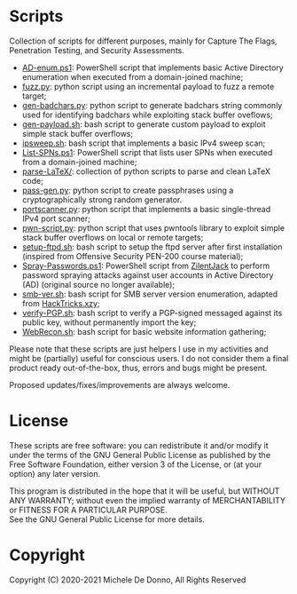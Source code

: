 # Scripts

Collection of scripts for different purposes, mainly for Capture The Flags, Penetration Testing, and Security Assessments.

* [AD-enum.ps1](AD-enum.ps1): PowerShell script that implements basic Active Directory enumeration when executed from a domain-joined machine;
* [fuzz.py](fuzz.py): python script using an incremental payload to fuzz a remote target;
* [gen-badchars.py](gen-badchars.py): python script to generate badchars string commonly used for identifying badchars while exploiting stack buffer oveflows;
* [gen-payload.sh](gen-payload.sh): bash script to generate custom payload to exploit simple stack buffer overflows;
* [ipsweep.sh](ipsweep.sh): bash script that implements a basic IPv4 sweep scan;
* [List-SPNs.ps1](List-SPNs.ps1): PowerShell script that lists user SPNs when executed from a domain-joined machine;
* [parse-LaTeX/](parse-LaTeX/): collection of python scripts to parse and clean LaTeX code;
* [pass-gen.py](passphrase-generator/pass-gen.py): python script to create passphrases using a cryptographically strong random generator.
* [portscanner.py](portscanner.py): python script that implements a basic single-thread IPv4 port scanner;
* [pwn-script.py](pwn-script.py): python script that uses pwntools library to exploit simple stack buffer overflows on local or remote targets;
* [setup-ftpd.sh](setup-ftpd.sh): bash script to setup the ftpd server after first installation (inspired from Offensive Security PEN-200 course material);
* [Spray-Passwords.ps1](Spray-Passwords.ps1): PowerShell script from [ZilentJack](https://github.com/ZilentJack/Spray-Passwords/blob/master/Spray-Passwords.ps1) to perform password spraying attacks against user accounts in Active Directory (AD) (original source no longer available);
* [smb-ver.sh](smb-ver.sh): bash script for SMB server version enumeration, adapted from [HackTricks.xzy](https://book.hacktricks.xyz/network-services-pentesting/pentesting-smb);
* [verify-PGP.sh](verify-PGP.sh): bash script to verify a PGP-signed messaged against its public key, without permanently import the key;
* [WebRecon.sh](WebRecon.sh): bash script for basic website information gathering;

Please note that these scripts are just helpers I use in my activities and might be (partially) useful for conscious users. I do not consider them a final product ready out-of-the-box, thus, errors and bugs might be present.

Proposed updates/fixes/improvements are always welcome.

# License
These scripts are free software: you can redistribute it and/or modify it under the terms of the GNU General Public License as published by the Free Software Foundation, either version 3 of the License, or (at your option) any later version.

This program is distributed in the hope that it will be useful, but WITHOUT ANY WARRANTY; without even the implied warranty of  MERCHANTABILITY or FITNESS FOR A PARTICULAR PURPOSE.  
See the GNU General Public License for more details.

# Copyright

Copyright (C) 2020-2021 Michele De Donno, All Rights Reserved
